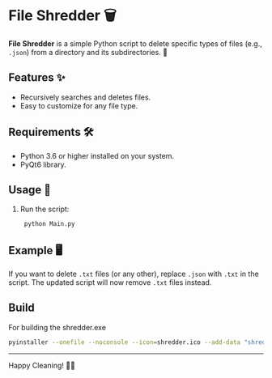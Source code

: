 # File Shredder 🗑️

**File Shredder** is a simple Python script to delete specific types of files (e.g., `.json`) from a directory and its subdirectories. 🚀

## Features ✨

- Recursively searches and deletes files.
- Easy to customize for any file type.

## Requirements 🛠️

- Python 3.6 or higher installed on your system.
- PyQt6 library.

## Usage 🚀

1. Run the script:
   ```bash
    python Main.py
   ```

## Example 🖥️

If you want to delete `.txt` files (or any other), replace `.json` with `.txt` in the script. The updated script will now remove `.txt` files instead.

## Build

For building the shredder.exe

```bash
pyinstaller --onefile --noconsole --icon=shredder.ico --add-data "shredder.ico;." Main.py
```

---

Happy Cleaning! 🧹✨
